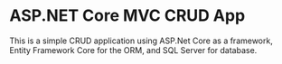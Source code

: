 # ASP.NET Core MVC CRUD App
This is a simple CRUD application using ASP.Net Core as a framework, Entity Framework Core for the ORM, and SQL Server for database.
